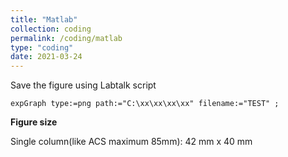 ```yaml
---
title: "Matlab"
collection: coding
permalink: /coding/matlab
type: "coding"
date: 2021-03-24
---
```


Save the figure using Labtalk script
```Labtalk
expGraph type:=png path:="C:\xx\xx\xx\xx" filename:="TEST" ;
```
**Figure size**

Single column(like ACS maximum 85mm):  42 mm x 40 mm
